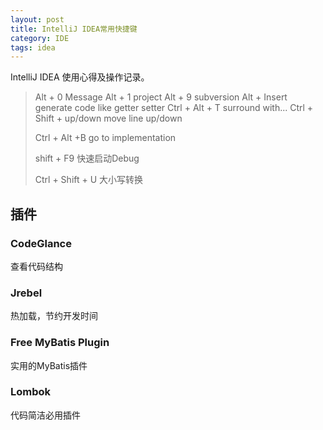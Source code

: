 ```yaml
---
layout: post
title: IntelliJ IDEA常用快捷键
category: IDE
tags: idea
---
```

IntelliJ IDEA 使用心得及操作记录。

>  Alt + 0 Message
>  Alt + 1 project 
>  Alt + 9 subversion
>  Alt + Insert generate code like getter setter
>  Ctrl + Alt + T surround with...
>  Ctrl + Shift + up/down move line up/down
>
>  Ctrl + Alt +B go to implementation  
>
>  shift + F9	快速启动Debug  
>
>  Ctrl + Shift + U	大小写转换

## 插件

### CodeGlance

查看代码结构

### Jrebel

热加载，节约开发时间

### Free MyBatis Plugin

实用的MyBatis插件



### Lombok

代码简洁必用插件



